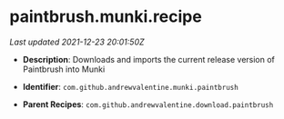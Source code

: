 # paintbrush.munki.recipe

_Last updated 2021-12-23 20:01:50Z_

- **Description**: Downloads and imports the current release version of Paintbrush into Munki

- **Identifier**: `com.github.andrewvalentine.munki.paintbrush`

- **Parent Recipes**: `com.github.andrewvalentine.download.paintbrush`
